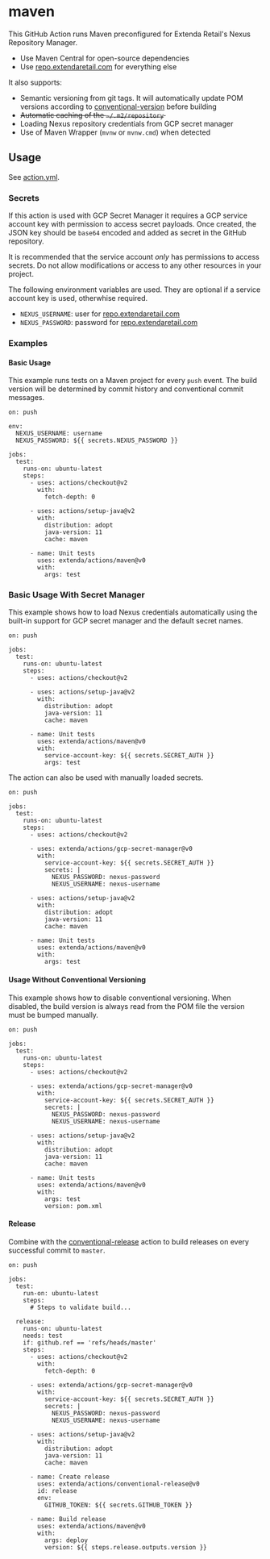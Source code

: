 # maven

This GitHub Action runs Maven preconfigured for Extenda Retail's Nexus Repository Manager.

  * Use Maven Central for open-source dependencies
  * Use [repo.extendaretail.com](https://repo.extendaretail.com) for everything else

It also supports:
  * Semantic versioning from git tags. It will automatically update POM versions according to
[conventional-version](../conventional-version#readme) before building
  * ~~Automatic caching of the `~/.m2/repository`&nbsp;~~
  * Loading Nexus repository credentials from GCP secret manager
  * Use of Maven Wrapper (`mvnw` or `mvnw.cmd`) when detected

## Usage

See [action.yml](action.yml).

### Secrets

If this action is used with GCP Secret Manager it requires a GCP service account key with permission to access
secret payloads. Once created, the JSON key should be `base64` encoded and added as secret in the GitHub repository.

It is recommended that the service account _only_ has permissions to access secrets. Do not allow modifications or
access to any other resources in your project.

The following environment variables are used. They are optional if a service account key is used, otherwhise required.

  * `NEXUS_USERNAME`: user for [repo.extendaretail.com](https://repo.extendaretail.com)
  * `NEXUS_PASSWORD`: password for [repo.extendaretail.com](https://repo.extendaretail.com)

### Examples

#### Basic Usage

This example runs tests on a Maven project for every `push` event. The build version will be determined by commit history
and conventional commit messages.

```
on: push

env:
  NEXUS_USERNAME: username
  NEXUS_PASSWORD: ${{ secrets.NEXUS_PASSWORD }}

jobs:
  test:
    runs-on: ubuntu-latest
    steps:
      - uses: actions/checkout@v2
        with:
          fetch-depth: 0

      - uses: actions/setup-java@v2
        with:
          distribution: adopt
          java-version: 11
          cache: maven

      - name: Unit tests
        uses: extenda/actions/maven@v0
        with:
          args: test
```

### Basic Usage With Secret Manager

This example shows how to load Nexus credentials automatically using the built-in support for GCP secret manager and
the default secret names.

```
on: push

jobs:
  test:
    runs-on: ubuntu-latest
    steps:
      - uses: actions/checkout@v2

      - uses: actions/setup-java@v2
        with:
          distribution: adopt
          java-version: 11
          cache: maven

      - name: Unit tests
        uses: extenda/actions/maven@v0
        with:
          service-account-key: ${{ secrets.SECRET_AUTH }}
          args: test
```

The action can also be used with manually loaded secrets.

```
on: push

jobs:
  test:
    runs-on: ubuntu-latest
    steps:
      - uses: actions/checkout@v2

      - uses: extenda/actions/gcp-secret-manager@v0
        with:
          service-account-key: ${{ secrets.SECRET_AUTH }}
          secrets: |
            NEXUS_PASSWORD: nexus-password
            NEXUS_USERNAME: nexus-username

      - uses: actions/setup-java@v2
        with:
          distribution: adopt
          java-version: 11
          cache: maven

      - name: Unit tests
        uses: extenda/actions/maven@v0
        with:
          args: test
```

#### Usage Without Conventional Versioning

This example shows how to disable conventional versioning. When disabled, the build version is always read from the POM
file the version must be bumped manually.

```
on: push

jobs:
  test:
    runs-on: ubuntu-latest
    steps:
      - uses: actions/checkout@v2

      - uses: extenda/actions/gcp-secret-manager@v0
        with:
          service-account-key: ${{ secrets.SECRET_AUTH }}
          secrets: |
            NEXUS_PASSWORD: nexus-password
            NEXUS_USERNAME: nexus-username

      - uses: actions/setup-java@v2
        with:
          distribution: adopt
          java-version: 11
          cache: maven

      - name: Unit tests
        uses: extenda/actions/maven@v0
        with:
          args: test
          version: pom.xml
```

#### Release

Combine with the [conventional-release](../conventional-release#readme) action to build releases on every successful
commit to `master`.

```
on: push

jobs:
  test:
    run-on: ubuntu-latest
    steps:
      # Steps to validate build...

  release:
    runs-on: ubuntu-latest
    needs: test
    if: github.ref == 'refs/heads/master'
    steps:
      - uses: actions/checkout@v2
        with:
          fetch-depth: 0

      - uses: extenda/actions/gcp-secret-manager@v0
        with:
          service-account-key: ${{ secrets.SECRET_AUTH }}
          secrets: |
            NEXUS_PASSWORD: nexus-password
            NEXUS_USERNAME: nexus-username

      - uses: actions/setup-java@v2
        with:
          distribution: adopt
          java-version: 11
          cache: maven

      - name: Create release
        uses: extenda/actions/conventional-release@v0
        id: release
        env:
          GITHUB_TOKEN: ${{ secrets.GITHUB_TOKEN }}

      - name: Build release
        uses: extenda/actions/maven@v0
        with:
          args: deploy
          version: ${{ steps.release.outputs.version }}
```
